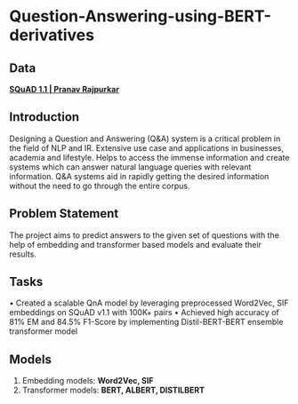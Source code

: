 # Question-Answering-using-BERT-derivatives

## Data
**[SQuAD 1.1 | Pranav Rajpurkar](https://rajpurkar.github.io/SQuAD-explorer/)**

## Introduction
Designing a Question and Answering (Q&A) system is a critical problem in the field of NLP and IR. Extensive use case and applications in businesses, academia and lifestyle. Helps to access the immense information and create systems which can answer natural language queries with relevant information. Q&A systems aid in rapidly getting the desired information without the need to go through the entire corpus.

## Problem Statement
The project aims to predict answers to the given set of questions with the help of embedding and transformer based models and evaluate their results.

## Tasks
• Created a scalable QnA model by leveraging preprocessed Word2Vec, SIF embeddings on SQuAD v1.1 with 100K+ pairs
• Achieved high accuracy of 81% EM and 84.5% F1-Score by implementing Distil-BERT-BERT ensemble transformer model


## Models
1. Embedding models: **Word2Vec, SIF**
2. Transformer models: **BERT, ALBERT, DISTILBERT**
